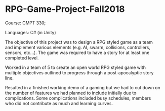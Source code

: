 # RPG-Game-Project-Fall2018
Course: CMPT 330;

Languages: C# (in Unity)

The objective of this project was to design a RPG styled game as a team and implement various elements (e.g. AI, swarm, collisions, controllers, sensors, etc...). The game was required to have a story for at least one completed level. 

Worked in a team of 5 to create an open world RPG styled game with multiple objectives outlined to progress through a post-apocalyptic story line.

Resulted in a finished working demo of a gaming but we had to cut down on the number of features we had planned to include initially due to complications.
Some complications included busy schedules, members who did not contribute as much and learning curves. 
